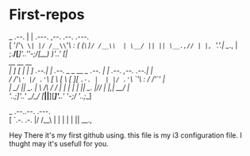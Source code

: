 # First-repos
 _ .--.  | | .---.  ,--.   .--.  .---.  
[ '/'`\ \| |/ /__\\`'_\ : ( (`\]/ /__\\ 
 | \__/ || || \__.,// | |, `'.'.| \__., 
 | ;.__/[___]'.__.'\'-;__/[\__) )'.__.' 
[__|                                    
       __                              __                       __  
      |  ]                            [  |                     |  ] 
  .--.| |  .--.   _   _   __  _ .--.   | |  .--.   ,--.    .--.| |  
/ /'`\' |/ .'`\ \[ \ [ \ [  ][ `.-. |  | |/ .'`\ \`'_\ : / /'`\' |  
| \__/  || \__. | \ \/\ \/ /  | | | |  | || \__. |// | |,| \__/  |  
 '.__.;__]'.__.'   \__/\__/  [___||__][___]'.__.' \'-;__/ '.__.;__] 
                                                                    
                    
                    
 _ .--..--.  .---.  
[ `.-. .-. |/ /__\\ 
 | | | | | || \__., 


Hey There it's my first github using.
this file is my i3 configuration file.
I thught may it's usefull for you.
